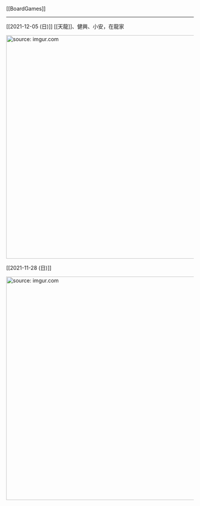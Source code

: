 [[BoardGames]]

---

[[2021-12-05 (日)]] [[天龍]]、健興、小安，在龍家

<a href="https://imgur.com/gXTsp1v"><img src="https://i.imgur.com/gXTsp1v.jpg" title="source: imgur.com" width="600px" /></a>

[[2021-11-28 (日)]]

<a href="https://imgur.com/b0Py96H"><img src="https://i.imgur.com/b0Py96H.jpg" title="source: imgur.com" width="600px" /></a>
